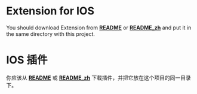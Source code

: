 # Extension for IOS 
You should download Extension from [**README**](/README.md) or [**README_zh**](/README.zh.md) and put it in the same directory with this project.

# IOS 插件
你应该从 [**README**](/README.md) 或 [**README_zh**](/README.zh.md) 下载插件，并把它放在这个项目的同一目录下。